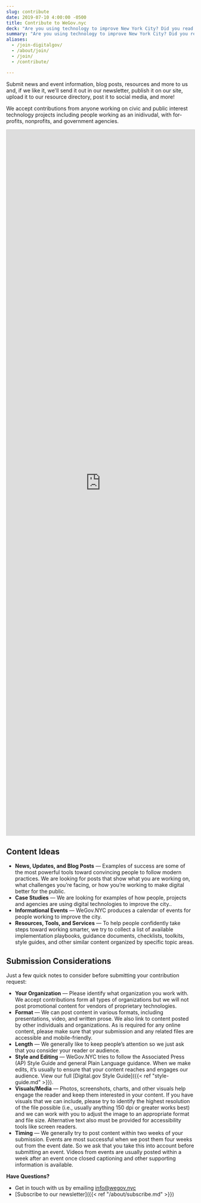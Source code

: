 ```yaml
---
slug: contribute
date: 2019-07-10 4:00:00 -0500
title: Contribute to WeGov.nyc
deck: "Are you using technology to improve New York City? Did you read or write something that you want other people in New York City's civic and public interest technology communities to know about? "
summary: "Are you using technology to improve New York City? Did you read or write something that you want other people in New York City's civic and public interest technology communities to know about? "
aliases:
  - /join-digitalgov/
  - /about/join/
  - /join/
  - /contribute/

---
```


Submit news and event information, blog posts, resources and more to us and, if we like it, we'll send it out in our newsletter, publish it on our site, upload it to our resource directory, post it to social media, and more!

We accept contributions from anyone working on civic and public interest technology projects including people working as an inidivudal, with for-profits, nonprofits, and government agencies. 

<script src="https://static.airtable.com/js/embed/embed_snippet_v1.js"></script><iframe class="airtable-embed airtable-dynamic-height" src="https://airtable.com/embed/shruFVtq5cZLeRS5p?backgroundColor=blue" frameborder="0" onmousewheel="" width="100%" height="1889.88889" style="background: transparent; border: 1px solid #ccc;"></iframe>

## Content Ideas
 
- **News, Updates, and Blog Posts** — Examples of success are some of the most powerful tools toward convincing people to follow modern practices. We are looking for posts that show what you are working on, what challenges you’re facing, or how you’re working to make digital better for the public.
- **Case Studies** — We are looking for examples of how people, projects and agencies are using digital technologies to improve the city..
- **Informational Events** — WeGov.NYC produces a calendar of events for people working to improve the city.
- **Resources, Tools, and Services** — To help people confidently take steps toward working smarter, we try to collect a list of available implementation playbooks, guidance documents, checklists, toolkits, style guides, and other similar content organized by specific topic areas.

## Submission Considerations

Just a few quick notes to consider before submitting your contribution request:

- **Your Organization** — Please identify what organization you work with. We accept contributions form all types of organizations but we will not post promotional content for vendors of proprietary technologies.
- **Format** — We can post content in various formats, including presentations, video, and written prose. We also link to content posted by other individuals and organizations. As is required for any online content, please make sure that your submission and any related files are accessible and mobile-friendly.
- **Length** — We generally like to keep people’s attention so we just ask that you consider your reader or audience.
- **Style and Editing** — WeGov.NYC tries to follow the Associated Press (AP) Style Guide and general Plain Language guidance. When we make edits, it’s usually to ensure that your content reaches and engages our audience. View our full [Digital.gov Style Guide]({{< ref "style-guide.md" >}}).
- **Visuals/Media** — Photos, screenshots, charts, and other visuals help engage the reader and keep them interested in your content. If you have visuals that we can include, please try to identify the highest resolution of the file possible (i.e., usually anything 150 dpi or greater works best) and we can work with you to adjust the image to an appropriate format and file size. Alternative text also must be provided for accessibility tools like screen readers.
- **Timing** — We generally try to post content within two weeks of your submission. Events are most successful when we post them four weeks out from the event date. So we ask that you take this into account before submitting an event. Videos from events are usually posted within a week after an event once closed captioning and other supporting information is available.

**Have Questions?**

- Get in touch with us by emailing [info@wegov.nyc](mailto:info@wegov.nyc)
- [Subscribe to our newsletter]({{< ref "/about/subscribe.md" >}})
